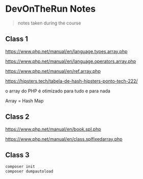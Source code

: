 # DevOnTheRun Notes

> notes taken during the course

<!-- https://gitignore.io -->

## Class 1

https://www.php.net/manual/en/language.types.array.php

https://www.php.net/manual/en/language.operators.array.php

https://www.php.net/manual/en/ref.array.php

https://hipsters.tech/tabela-de-hash-hipsters-ponto-tech-222/

o array do PHP é otimizado para tudo e para nada

Array = Hash Map

## Class 2

https://www.php.net/manual/en/book.spl.php

https://www.php.net/manual/en/class.splfixedarray.php

## Class 3

```sh
composer init
composer dumpautoload
```
